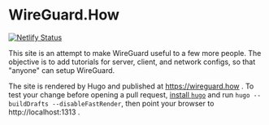 # WireGuard.How

[![Netlify Status](https://api.netlify.com/api/v1/badges/205ed7c2-8dd3-470d-9ab3-edd60652de13/deploy-status)](https://app.netlify.com/sites/wireguard-how/deploys)

This site is an attempt to make WireGuard useful to a few more people.
The objective is to add tutorials for server, client, and network configs,
so that "anyone" can setup WireGuard.

The site is rendered by Hugo and published at https://wireguard.how .
To test your change before opening a pull request,
[install `hugo`](https://gohugo.io/getting-started/installing/)
and run `hugo --buildDrafts --disableFastRender`,
then point your browser to http://localhost:1313 .
